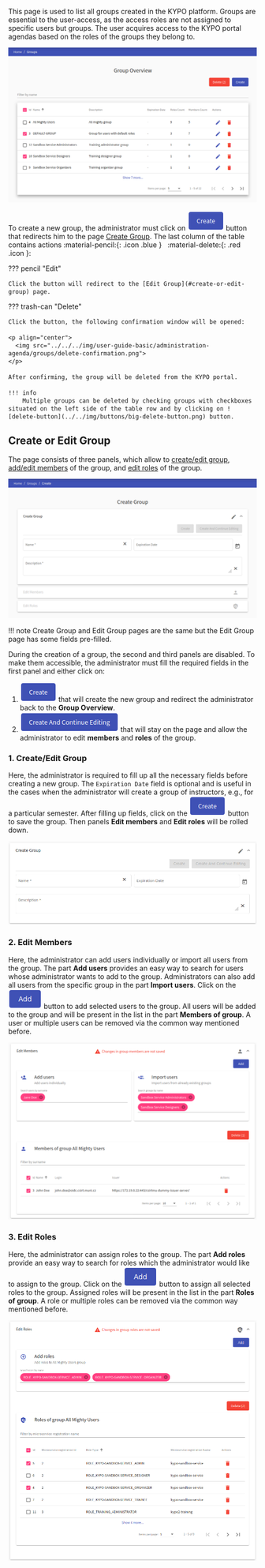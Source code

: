 This page is used to list all groups created in the KYPO platform. Groups are essential to the user-access, as the access roles are not assigned to specific users but groups. The user acquires access to the KYPO portal agendas based on the roles of the groups they belong to.

![group-overview](../../img/user-guide-basic/administration-agenda/groups/group-overview.png) 

To create a new group, the administrator must click on ![create-button](../../img/buttons/create-button.png) button that redirects him to the page [Create Group](#create-or-edit-group). The last column of the table contains actions :material-pencil:{: .icon .blue } &nbsp; :material-delete:{: .red .icon }: 


??? pencil "Edit"
    
    Click the button will redirect to the [Edit Group](#create-or-edit-group) page.
    
??? trash-can "Delete"
    
    Click the button, the following confirmation window will be opened: 
    
    <p align="center">
      <img src="../../../img/user-guide-basic/administration-agenda/groups/delete-confirmation.png">
    </p>
    
    After confirming, the group will be deleted from the KYPO portal.
    
    !!! info
        Multiple groups can be deleted by checking groups with checkboxes situated on the left side of the table row and by clicking on ![delete-button](../../img/buttons/big-delete-button.png) button.


## Create or Edit Group

The page consists of three panels, which allow to [create/edit group](#1-createedit-group), [add/edit members](#2-edit-members) of the group, and [edit roles](#3-edit-roles) of the group.

![create-group](../../img/user-guide-basic/administration-agenda/groups/create-group-all.png)

!!! note 
    Create Group and Edit Group pages are the same but the Edit Group page has some fields pre-filled. 

During the creation of a group, the second and third panels are disabled. To make them accessible, the administrator must fill the required fields in the first panel and either click on: 

1. ![create-button](../../img/buttons/create-button.png) that will create the new group and redirect the administrator back to the **Group Overview**.
2. ![create-and-edit-button](../../img/buttons/create-and-continue-button.png) that will stay on the page and allow the administrator to edit **members** and **roles** of the group.

### 1. Create/Edit Group
Here, the administrator is required to fill up all the necessary fields before creating a new group. The `Expiration Date` field is optional and is useful in the cases when the administrator will create a group of instructors, e.g., for a particular semester. After filling up fields, click on the ![create-button](../../img/buttons/create-button.png) button to save the group. Then panels **Edit members** and **Edit roles** will be rolled down. 

![create-group-panel](../../img/user-guide-basic/administration-agenda/groups/create-group.png)
### 2. Edit Members
Here, the administrator can add users individually or import all users from the group. The part **Add users** provides an easy way to search for users whose administrator wants to add to the group. Administrators can also add all users from the specific group in the part **Import users**. Click on the ![add-button](../../img/buttons/add-button.png) button to add selected users to the group. All users will be added to the group and will be present in the list in the part **Members of group**. A user or multiple users can be removed via the common way mentioned before.

![edit-members-panel](../../img/user-guide-basic/administration-agenda/groups/edit-members.png)
### 3. Edit Roles 
Here, the administrator can assign roles to the group. The part **Add roles** provide an easy way to search for roles which the administrator would like to assign to the group. Click on the ![add-button](../../img/buttons/add-button.png) button to assign all selected roles to the group. Assigned roles will be present in the list in the part **Roles of group**. A role or multiple roles can be removed via the common way mentioned before.

![edit-members-panel](../../img/user-guide-basic/administration-agenda/groups/edit-roles.png)
